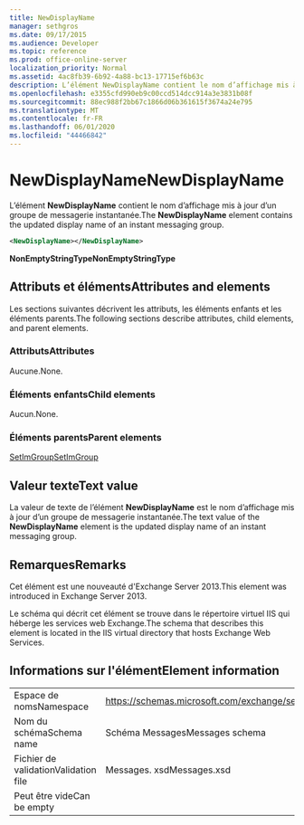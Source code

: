```yaml
---
title: NewDisplayName
manager: sethgros
ms.date: 09/17/2015
ms.audience: Developer
ms.topic: reference
ms.prod: office-online-server
localization_priority: Normal
ms.assetid: 4ac8fb39-6b92-4a88-bc13-17715ef6b63c
description: L’élément NewDisplayName contient le nom d’affichage mis à jour d’un groupe de messagerie instantanée.
ms.openlocfilehash: e3355cfd990eb9c00ccd514dcc914a3e3831b08f
ms.sourcegitcommit: 88ec988f2bb67c1866d06b361615f3674a24e795
ms.translationtype: MT
ms.contentlocale: fr-FR
ms.lasthandoff: 06/01/2020
ms.locfileid: "44466842"
---
```

# <a name="newdisplayname"></a><span data-ttu-id="52ae6-103">NewDisplayName</span><span class="sxs-lookup"><span data-stu-id="52ae6-103">NewDisplayName</span></span>

<span data-ttu-id="52ae6-104">L’élément **NewDisplayName** contient le nom d’affichage mis à jour d’un groupe de messagerie instantanée.</span><span class="sxs-lookup"><span data-stu-id="52ae6-104">The **NewDisplayName** element contains the updated display name of an instant messaging group.</span></span> 
  
```XML
<NewDisplayName></NewDisplayName>
```

 <span data-ttu-id="52ae6-105">**NonEmptyStringType**</span><span class="sxs-lookup"><span data-stu-id="52ae6-105">**NonEmptyStringType**</span></span>
## <a name="attributes-and-elements"></a><span data-ttu-id="52ae6-106">Attributs et éléments</span><span class="sxs-lookup"><span data-stu-id="52ae6-106">Attributes and elements</span></span>

<span data-ttu-id="52ae6-107">Les sections suivantes décrivent les attributs, les éléments enfants et les éléments parents.</span><span class="sxs-lookup"><span data-stu-id="52ae6-107">The following sections describe attributes, child elements, and parent elements.</span></span>
  
### <a name="attributes"></a><span data-ttu-id="52ae6-108">Attributs</span><span class="sxs-lookup"><span data-stu-id="52ae6-108">Attributes</span></span>

<span data-ttu-id="52ae6-109">Aucune.</span><span class="sxs-lookup"><span data-stu-id="52ae6-109">None.</span></span>
  
### <a name="child-elements"></a><span data-ttu-id="52ae6-110">Éléments enfants</span><span class="sxs-lookup"><span data-stu-id="52ae6-110">Child elements</span></span>

<span data-ttu-id="52ae6-111">Aucun.</span><span class="sxs-lookup"><span data-stu-id="52ae6-111">None.</span></span>
  
### <a name="parent-elements"></a><span data-ttu-id="52ae6-112">Éléments parents</span><span class="sxs-lookup"><span data-stu-id="52ae6-112">Parent elements</span></span>

[<span data-ttu-id="52ae6-113">SetImGroup</span><span class="sxs-lookup"><span data-stu-id="52ae6-113">SetImGroup</span></span>](setimgroup.md)
  
## <a name="text-value"></a><span data-ttu-id="52ae6-114">Valeur texte</span><span class="sxs-lookup"><span data-stu-id="52ae6-114">Text value</span></span>

<span data-ttu-id="52ae6-115">La valeur de texte de l’élément **NewDisplayName** est le nom d’affichage mis à jour d’un groupe de messagerie instantanée.</span><span class="sxs-lookup"><span data-stu-id="52ae6-115">The text value of the **NewDisplayName** element is the updated display name of an instant messaging group.</span></span> 
  
## <a name="remarks"></a><span data-ttu-id="52ae6-116">Remarques</span><span class="sxs-lookup"><span data-stu-id="52ae6-116">Remarks</span></span>

<span data-ttu-id="52ae6-117">Cet élément est une nouveauté d'Exchange Server 2013.</span><span class="sxs-lookup"><span data-stu-id="52ae6-117">This element was introduced in Exchange Server 2013.</span></span>
  
<span data-ttu-id="52ae6-118">Le schéma qui décrit cet élément se trouve dans le répertoire virtuel IIS qui héberge les services web Exchange.</span><span class="sxs-lookup"><span data-stu-id="52ae6-118">The schema that describes this element is located in the IIS virtual directory that hosts Exchange Web Services.</span></span>
  
## <a name="element-information"></a><span data-ttu-id="52ae6-119">Informations sur l'élément</span><span class="sxs-lookup"><span data-stu-id="52ae6-119">Element information</span></span>

|||
|:-----|:-----|
|<span data-ttu-id="52ae6-120">Espace de noms</span><span class="sxs-lookup"><span data-stu-id="52ae6-120">Namespace</span></span>  <br/> |https://schemas.microsoft.com/exchange/services/2006/messages  <br/> |
|<span data-ttu-id="52ae6-121">Nom du schéma</span><span class="sxs-lookup"><span data-stu-id="52ae6-121">Schema name</span></span>  <br/> |<span data-ttu-id="52ae6-122">Schéma Messages</span><span class="sxs-lookup"><span data-stu-id="52ae6-122">Messages schema</span></span>  <br/> |
|<span data-ttu-id="52ae6-123">Fichier de validation</span><span class="sxs-lookup"><span data-stu-id="52ae6-123">Validation file</span></span>  <br/> |<span data-ttu-id="52ae6-124">Messages. xsd</span><span class="sxs-lookup"><span data-stu-id="52ae6-124">Messages.xsd</span></span>  <br/> |
|<span data-ttu-id="52ae6-125">Peut être vide</span><span class="sxs-lookup"><span data-stu-id="52ae6-125">Can be empty</span></span>  <br/> ||
   

